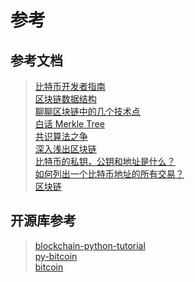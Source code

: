 # 参考

## 参考文档

>[比特币开发者指南](https://bitcoin.org/zh_CN/developer-documentation)  
>[区块链数据结构](https://www.jianshu.com/p/9e2258b4c6c2)  
>[聊聊区块链中的几个技术点](https://paper.seebug.org/1110/)  
>[白话 Merkle Tree](https://www.jianshu.com/p/458e5890662f)  
>[共识算法之争](https://www.cnblogs.com/X-knight/p/9157814.html)  
>[深入浅出区块链](https://learnblockchain.cn/)  
>[比特币的私钥，公钥和地址是什么？](https://www.jianshu.com/p/af6328cc693e)  
>[如何列出一个比特币地址的所有交易？](http://blog.hubwiz.com/2019/04/26/btc-list-addr-tx/)  
>[区块链](https://www.zhihu.com/topic/19901773/intro)  

## 开源库参考

>[blockchain-python-tutorial](https://github.com/adilmoujahid/blockchain-python-tutorial)  
>[py-bitcoin](https://github.com/csunny/py-bitcoin)  
>[bitcoin](https://github.com/bitcoin/bitcoin)
